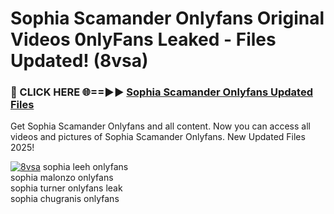 # Sophia Scamander Onlyfans Original Videos 0nlyFans Leaked - Files Updated! (8vsa)

<h3>🔴 CLICK HERE 🌐==►► <a href="https://tinyurl.com/ms9xzufz" rel="nofollow">Sophia Scamander Onlyfans Updated Files</a></h3>

Get Sophia Scamander Onlyfans and all content. Now you can access all videos and pictures of Sophia Scamander Onlyfans. New Updated Files 2025!

[![8vsa](https://i.imgur.com/ppqm5kG.gif)](https://tinyurl.com/ms9xzufz)
sophia leeh onlyfans<br>
sophia malonzo onlyfans<br>
sophia turner onlyfans leak<br>
sophia chugranis onlyfans
